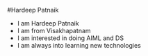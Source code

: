 #Hardeep Patnaik

- I am Hardeep Patnaik  
- I am from Visakhapatnam  
- I am interested in doing AIML and DS  
- I am always into learning new technologies